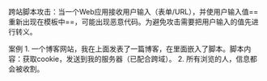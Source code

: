 跨站脚本攻击：当一个Web应用接收用户输入（表单/URL），并使用户输入值==重新出现在模板中==，可能出现恶意代码。为避免攻击需要把用户输入的值先进行转义。

案例
	1. 一个博客网站，我在上面发表了一篇博客，在里面嵌入了脚本。脚本内容：获取cookie，发送到我的服务器（已配合跨域）。
	2. 所有浏览的人，信息都会被收割。
